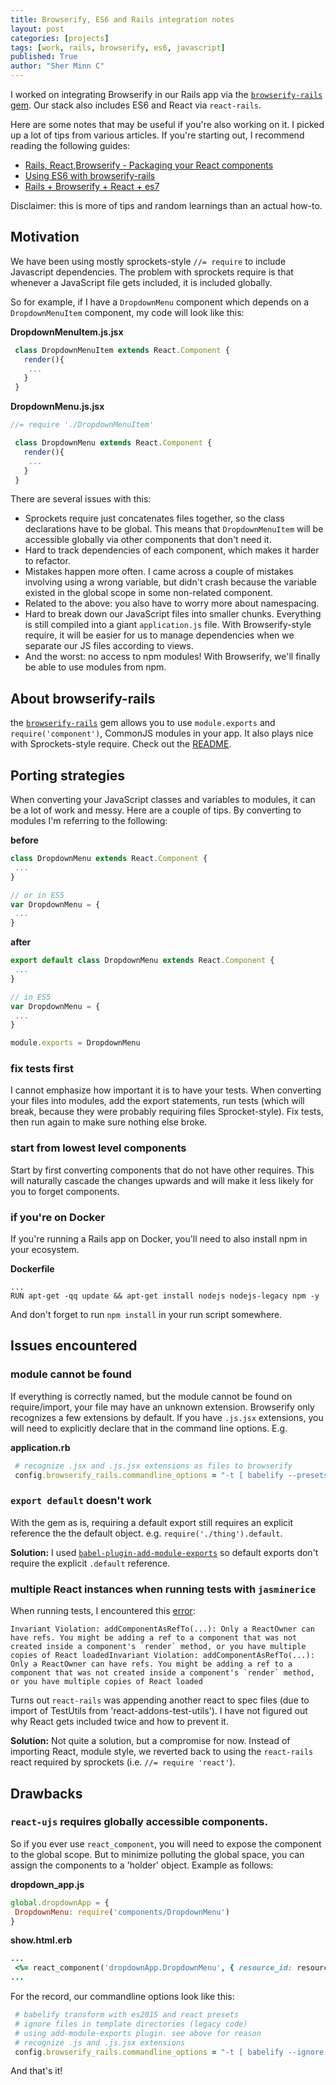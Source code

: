 ```yaml
---
title: Browserify, ES6 and Rails integration notes
layout: post
categories: [projects]
tags: [work, rails, browserify, es6, javascript]
published: True
author: "Sher Minn C"
---
```


I worked on integrating Browserify in our Rails app via the [`browserify-rails` gem](https://github.com/browserify-rails/browserify-rails). Our stack also includes ES6 and React via `react-rails`.

Here are some notes that may be useful if you're also working on it. I picked up a lot of tips from various articles. If you're starting out, I recommend reading the following guides:

* [Rails, React,Browserify - Packaging your React components](https://medium.com/technically-speaking/rails-react-browserify-e315001d5974#.h5o9rs90c)
* [Using ES6 with browserify-rails](http://mnishiguchi.com/2016/05/20/using-es6-with-browserify-rails/)
* [Rails + Browserify + React + es7](https://gist.github.com/oelmekki/c78cfc8ed1bba0da8cee)

Disclaimer: this is more of tips and random learnings than an actual how-to.

## Motivation
We have been using mostly sprockets-style `//= require` to include Javascript dependencies. The problem with sprockets require is that whenever a JavaScript file gets included, it is included globally.

So for example, if I have a `DropdownMenu` component which depends on a `DropdownMenuItem` component, my code will look like this:

__DropdownMenuItem.js.jsx__
```javascript
 class DropdownMenuItem extends React.Component {
   render(){
    ...
   }
 }
```
__DropdownMenu.js.jsx__
```javascript
//= require './DropdownMenuItem'

 class DropdownMenu extends React.Component {
   render(){
    ...
   }
 }
```

There are several issues with this:
* Sprockets require just concatenates files together, so the class declarations have to be global. This means that `DropdownMenuItem` will be accessible globally via other components that don't need it.
* Hard to track dependencies of each component, which makes it harder to refactor. 
* Mistakes happen more often. I came across a couple of mistakes involving using a wrong variable, but didn't crash because the variable existed in the global scope in some non-related component. 
* Related to the above: you also have to worry more about namespacing.
* Hard to break down our JavaScript files into smaller chunks. Everything is still compiled into a giant `application.js` file. With Browserify-style require, it will be easier for us to manage dependencies when we separate our JS files according to views. 
* And the worst: no access to npm modules! With Browserify, we'll finally be able to use modules from npm.

## About browserify-rails
the [`browserify-rails`](https://github.com/browserify-rails/browserify-rails) gem allows you to use `module.exports` and `require('component')`, CommonJS modules in your app. It also plays nice with Sprockets-style require. Check out the [README](https://github.com/browserify-rails/browserify-rails).

## Porting strategies
When converting your JavaScript classes and variables to modules, it can be a lot of work and messy. Here are a couple of tips. By converting to modules I'm referring to the following:

__before__
```js
class DropdownMenu extends React.Component {
 ...
}

// or in ES5
var DropdownMenu = {
 ...
}

```

__after__
```js
export default class DropdownMenu extends React.Component {
 ...
}

// in ES5
var DropdownMenu = {
 ...
}

module.exports = DropdownMenu
```

### fix tests first
I cannot emphasize how important it is to have your tests. When converting your files into modules, add the export statements, run tests (which will break, because they were probably requiring files Sprocket-style). Fix tests, then run again to make sure nothing else broke.

### start from lowest level components 
Start by first converting components that do not have other requires. This will naturally cascade the changes upwards and will make it less likely for you to forget components.

### if you're on Docker
If you're running a Rails app on Docker, you'll need to also install npm in your ecosystem. 

__Dockerfile__
```
...
RUN apt-get -qq update && apt-get install nodejs nodejs-legacy npm -y
```

And don't forget to run `npm install` in your run script somewhere.

## Issues encountered
### module cannot be found
If everything is correctly named, but the module cannot be found on require/import, your file may have an unknown extension. Browserify only recognizes a few extensions by default. If you have `.js.jsx` extensions, you will need to explicitly declare that in the command line options. E.g.

__application.rb__
```rb
 # recognize .jsx and .js.jsx extensions as files to browserify
 config.browserify_rails.commandline_options = "-t [ babelify --presets [ es2015 react ] ] --extension='.jsx' --extension='.js.jsx'"
```

### `export default` doesn't work
With the gem as is, requiring a default export still requires an explicit reference the the default object. e.g. `require('./thing').default`.

__Solution:__ I used [`babel-plugin-add-module-exports`](https://github.com/59naga/babel-plugin-add-module-exports) so default exports don't require the explicit `.default` reference. 

### multiple React instances when running tests with `jasminerice`
When running tests, I encountered this [error](https://facebook.github.io/react/warnings/refs-must-have-owner.html):


```
Invariant Violation: addComponentAsRefTo(...): Only a ReactOwner can have refs. You might be adding a ref to a component that was not created inside a component's `render` method, or you have multiple copies of React loadedInvariant Violation: addComponentAsRefTo(...): Only a ReactOwner can have refs. You might be adding a ref to a component that was not created inside a component's `render` method, or you have multiple copies of React loaded
```

Turns out `react-rails` was appending another react to spec files (due to import of TestUtils from 'react-addons-test-utils'). I have not figured out why React gets included twice and how to prevent it.

__Solution:__ Not quite a solution, but a compromise for now. Instead of importing React, module style, we reverted back to using the `react-rails` react required by sprockets (i.e. `//= require 'react'`).


## Drawbacks
### `react-ujs` requires globally accessible components.
So if you ever use `react_component`, you will need to expose the component to the global scope. But to minimize polluting the global space, you can assign the components to a 'holder' object. Example as follows:

__dropdown_app.js__
```javascript
global.dropdownApp = {
 DropdownMenu: require('components/DropdownMenu')
}
```

__show.html.erb__
```rb
...
 <%= react_component('dropdownApp.DropdownMenu', { resource_id: resource.id }) %>
...

```

For the record, our commandline options look like this:

```rb
 # babelify transform with es2015 and react presets
 # ignore files in template directories (legacy code)
 # using add-module-exports plugin. see above for reason
 # recognize .js and .js.jsx extensions
 config.browserify_rails.commandline_options = "-t [ babelify --ignore [ */templates/* ] --presets [ es2015 react ] --plugins [ add-module-exports ] ] --extension='.jsx' --extension='.js.jsx'"
```

And that's it! 
